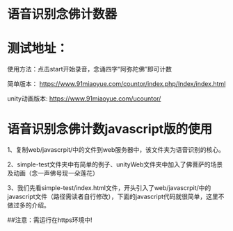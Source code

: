 # 语音识别念佛计数器

# 测试地址：
使用方法：点击start开始录音，念诵四字“阿弥陀佛”即可计数 

简单版本：
https://www.91miaoyue.com/countor/index.php/Index/index.html

unity动画版本:
https://www.91miaoyue.com/ucountor/

# 语音识别念佛计数javascript版的使用
1、复制web/javascrpit/中的文件到web服务器中，该文件夹为语音识别的核心。

2、simple-test文件夹中有简单的例子、unityWeb文件夹中加入了佛菩萨的场景及动画（念一声佛号现一朵莲花）

3、我们先看simple-test/index.html文件，开头引入了web/javascrpit/中的javascript文件（路径需读者自行修改），下面的javascript代码就很简单，这里不做过多的介绍。

##注意：需运行在https环境中!


 


